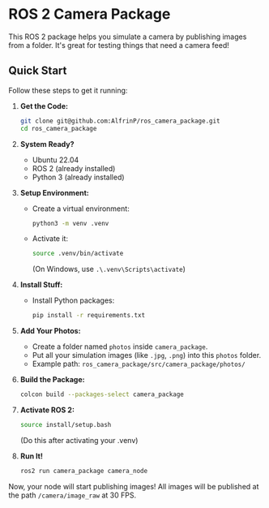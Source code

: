 # ROS 2 Camera Package

This ROS 2 package helps you simulate a camera by publishing images from a folder. It's great for testing things that need a camera feed!

## Quick Start

Follow these steps to get it running:

1.  **Get the Code:**
    ```bash
    git clone git@github.com:AlfrinP/ros_camera_package.git
    cd ros_camera_package
    ```

2.  **System Ready?**
    * Ubuntu 22.04
    * ROS 2 (already installed)
    * Python 3 (already installed)

3.  **Setup Environment:**
    * Create a virtual environment:
        ```bash
        python3 -m venv .venv
        ```
    * Activate it:
        ```bash
        source .venv/bin/activate
        ```
        (On Windows, use `.\.venv\Scripts\activate`)

4.  **Install Stuff:**
    * Install Python packages:
        ```bash
        pip install -r requirements.txt
        ```

5.  **Add Your Photos:**
    * Create a folder named `photos` inside `camera_package`.
    * Put all your simulation images (like `.jpg`, `.png`) into this `photos` folder.
    * Example path: `ros_camera_package/src/camera_package/photos/`

6.  **Build the Package:**
    ```bash
    colcon build --packages-select camera_package
    ```

7.  **Activate ROS 2:**
    ```bash
    source install/setup.bash
    ```
    (Do this after activating your .venv)

8.  **Run It!**
    ```bash
    ros2 run camera_package camera_node
    ```

Now, your node will start publishing images! All images will be published at the path `/camera/image_raw` at 30 FPS.